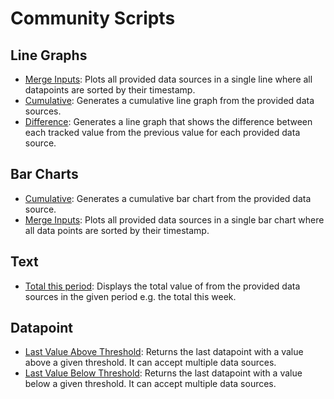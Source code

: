 # Community Scripts

## Line Graphs
- [Merge Inputs](./line-graphs/merge-inputs/README.md): Plots all provided data sources in a single line where all datapoints are sorted by their timestamp.
- [Cumulative](./line-graphs/cumulative/README.md): Generates a cumulative line graph from the provided data sources.
- [Difference](./line-graphs/difference/README.md): Generates a line graph that shows the difference between each tracked value from the previous value for each provided data source.

## Bar Charts
- [Cumulative](./bar-charts/cumulative/README.md): Generates a cumulative bar chart from the provided data source.
- [Merge Inputs](./bar-charts/merge-inputs/README.md): Plots all provided data sources in a single bar chart where all data points are sorted by their timestamp.

## Text
- [Total this period](./text/total-this-period/README.md): Displays the total value of from the provided data sources in the given period e.g. the total this week.

## Datapoint
- [Last Value Above Threshold](./datapoint/last-value-above-threshold/README.md): Returns the last datapoint with a value above a given threshold. It can accept multiple data sources.
- [Last Value Below Threshold](./datapoint/last-value-below-threshold/README.md): Returns the last datapoint with a value below a given threshold. It can accept multiple data sources.
